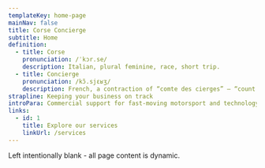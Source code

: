```yaml
---
templateKey: home-page
mainNav: false
title: Corse Concierge
subtitle: Home
definition: 
  - title: Corse
    pronunciation: /ˈkɔr.se/
    description: Italian, plural feminine, race, short trip.
  - title: Concierge
    pronunciation: /kɔ̃.sjɛʁʒ/
    description: French, a contraction of “comte des cierges” – “count of candles”; a servant responsible for maintaining the lighting and cleanliness of medieval palaces.
strapline: Keeping your business on track
introPara: Commercial support for fast-moving motorsport and technology companies.
links: 
  - id: 1
    title: Explore our services
    linkUrl: /services
---
```


Left intentionally blank - all page content is dynamic.
